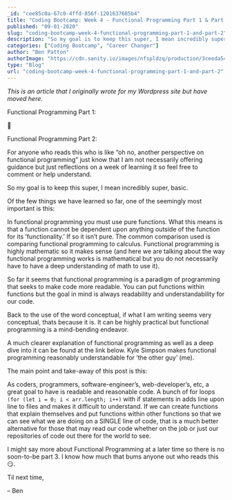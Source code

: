 ```yaml
---
_id: "cee85c0a-67c0-4ffd-856f-1201637685b4"
title: "Coding Bootcamp: Week 4 - Functional Programming Part 1 & Part 2"
published: "09-01-2020"
slug: "coding-bootcamp-week-4-functional-programming-part-1-and-part-2"
description: "So my goal is to keep this super, I mean incredibly super, basic"
categories: ["Coding Bootcamp", "Career Changer"]
author: "Ben Patton"
authorImage: "https://cdn.sanity.io/images/nfspldzq/production/3ceeda54221c7c0614ecc51f955c7be39a1da34e-512x512.jpg"
type: "Blog"
url: "coding-bootcamp-week-4-functional-programming-part-1-and-part-2"
---
```


_This is an article that I originally wrote for my Wordpress site but have moved here._

Functional Programming Part 1:

🤔

Functional Programming Part 2:

For anyone who reads this who is like “oh no, another perspective on functional programming” just know that I am not necessarily offering guidance but just reflections on a week of learning it so feel free to comment or help understand.

So my goal is to keep this super, I mean incredibly super, basic.

Of the few things we have learned so far, one of the seemingly most important is this:

In functional programming you must use pure functions. What this means is that a function cannot be dependent upon anything outside of the function for its ‘functionality.’ If so it isn’t pure. The common comparison used is comparing functional programming to calculus. Functional programming is highly mathematic so it makes sense (and here we are talking about the way functional programming works is mathematical but you do not necessarily have to have a deep understanding of math to use it).

So far it seems that functional programming is a paradigm of programming that seeks to make code more readable. You can put functions within functions but the goal in mind is always readability and understandability for our code.

Back to the use of the word conceptual, if what I am writing seems very conceptual, thats because it is. It can be highly practical but functional programming is a mind-bending endeavor.

A much clearer explanation of functional programming as well as a deep dive into it can be found at the link below. Kyle Simpson makes functional programming reasonably understandable for ‘the other guy’ (me).

The main point and take-away of this post is this:

As coders, programmers, software-engineer’s, web-developer’s, etc, a great goal to have is readable and reasonable code. A bunch of for loops `(for (let i = 0; i < arr.length; i++)` with if statements in adds line upon line to files and makes it difficult to understand. If we can create functions that explain themselves and put functions within other functions so that we can see what we are doing on a SINGLE line of code, that is a much better alternative for those that may read our code whether on the job or just our repositories of code out there for the world to see.

I might say more about Functional Programming at a later time so there is no soon-to-be part 3. I know how much that bums anyone out who reads this 😏.

Til next time,

– Ben
